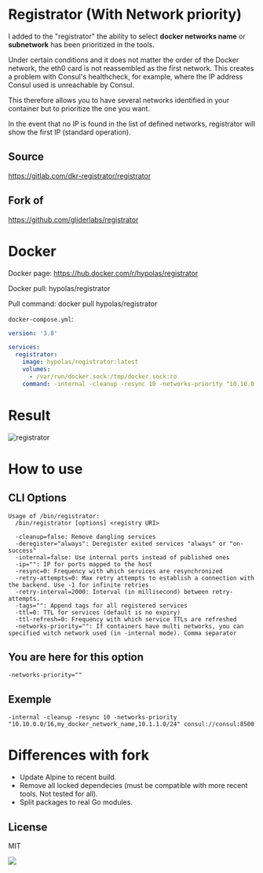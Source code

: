 # Registrator (With Network priority)

I added to the "registrator" the ability to select **docker networks name** or **subnetwork** has been prioritized in the tools.

Under certain conditions and it does not matter the order of the Docker network, the eth0 card is not reassembled as the first network. This creates a problem with Consul's healthcheck, for example, where the IP address Consul used is unreachable by Consul.

This therefore allows you to have several networks identified in your container but to prioritize the one you want.

In the event that no IP is found in the list of defined networks, registrator will show the first IP (standard operation).

## Source
https://gitlab.com/dkr-registrator/registrator

## Fork of
https://github.com/gliderlabs/registrator

# Docker
Docker page: https://hub.docker.com/r/hypolas/registrator

Docker pull: hypolas/registrator

Pull command: docker pull hypolas/registrator


```docker-compose.yml```:
```yaml
version: '3.8'

services:
  registrator:
    image: hypolas/registrator:latest
    volumes:
      - /var/run/docker.sock:/tmp/docker.sock:ro
    command: -internal -cleanup -resync 10 -networks-priority "10.10.0.0/16" consul://consul:8500
```

# Result
![registrator](docs/images/registrator.gif)

# How to use
## CLI Options
```
Usage of /bin/registrator:
  /bin/registrator [options] <registry URI>

  -cleanup=false: Remove dangling services
  -deregister="always": Deregister exited services "always" or "on-success"
  -internal=false: Use internal ports instead of published ones
  -ip="": IP for ports mapped to the host
  -resync=0: Frequency with which services are resynchronized
  -retry-attempts=0: Max retry attempts to establish a connection with the backend. Use -1 for infinite retries
  -retry-interval=2000: Interval (in millisecond) between retry-attempts.
  -tags="": Append tags for all registered services
  -ttl=0: TTL for services (default is no expiry)
  -ttl-refresh=0: Frequency with which service TTLs are refreshed
  -networks-priority="": If containers have multi networks, you can specified witch network used (in -internal mode). Comma separator
```

## You are here for this option
```
-networks-priority=""
```

## Exemple
```
-internal -cleanup -resync 10 -networks-priority "10.10.0.0/16,my_docker_network_name,10.1.1.0/24" consul://consul:8500
```

# Differences with fork
- Update Alpine to recent build.
- Remove all locked dependecies (must be compatible with more recent tools. Not tested for all).
- Split packages to real Go modules.

## License

MIT

<img src="https://upload.wikimedia.org/wikipedia/commons/thumb/c/c3/License_icon-mit.svg/256px-License_icon-mit.svg.png" />
